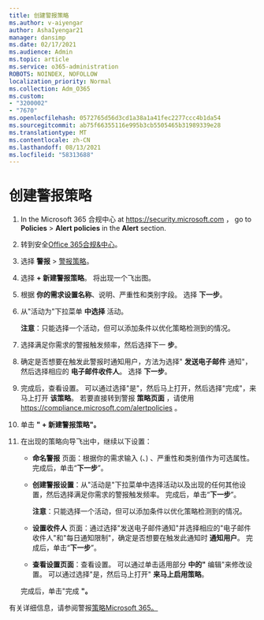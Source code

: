 ```yaml
---
title: 创建警报策略
ms.author: v-aiyengar
author: AshaIyengar21
manager: dansimp
ms.date: 02/17/2021
ms.audience: Admin
ms.topic: article
ms.service: o365-administration
ROBOTS: NOINDEX, NOFOLLOW
localization_priority: Normal
ms.collection: Adm_O365
ms.custom:
- "3200002"
- "7670"
ms.openlocfilehash: 0572765d56d3cd1a38a1a41fec2277ccc4b1da54
ms.sourcegitcommit: ab75f66355116e995b3cb5505465b31989339e28
ms.translationtype: MT
ms.contentlocale: zh-CN
ms.lasthandoff: 08/13/2021
ms.locfileid: "58313688"
---
```

# <a name="create-an-alert-policy"></a>创建警报策略

1. In the Microsoft 365 合规中心 at <https://security.microsoft.com> ， go to **Policies** \> **Alert policies** in the **Alert** section.

1. 转到安全[Office 365合规&中心](https://go.microsoft.com/fwlink/p/?linkid=2077143)。
1. 选择 **警报**  >  [警报策略](https://go.microsoft.com/fwlink/?linkid=2103208)。
1. 选择 **+ 新建警报策略**。 将出现一个飞出图。
1. 根据 **你的需求设置名称**、说明、严重性和类别字段。  选择 **下一步**。
1. 从"活动为"下拉菜单 **中选择** 活动。

    **注意**：只能选择一个活动，但可以添加条件以优化策略检测到的情况。
1. 选择满足你需求的警报触发频率，然后选择下一 **步**。
1. 确定是否想要在触发此警报时通知用户，方法为选择" **发送电子邮件** 通知"，然后选择相应的 **电子邮件收件人**。 选择 **下一步**。
1. 完成后，查看设置。 可以通过选择"是"，然后马上打开，然后选择"完成"，来马上打开 **该策略**。
   若要直接转到警报 **策略页面** ，请使用 <https://compliance.microsoft.com/alertpolicies> 。

2. 单击 **" + 新建警报策略"。**
3. 在出现的策略向导飞出中，继续以下设置：
   - **命名警报** 页面：根据你的需求输入 (、) 、严重性和类别值作为可选属性。   完成后，单击“**下一步**”。
   - **创建警报设置**：从"活动是"下拉菜单中选择活动以及出现的任何其他设置，然后选择满足你需求的警报触发频率。 完成后，单击“**下一步**”。

     **注意**：只能选择一个活动，但可以添加条件以优化策略检测到的情况。

   - **设置收件人** 页面：通过选择"发送电子邮件通知"并选择相应的"电子邮件收件人"和"每日通知限制"，确定是否想要在触发此通知时 **通知用户**。 完成后，单击“**下一步**”。
   - **查看设置页面**：查看设置。 可以通过单击适用部分 **中的"** 编辑"来修改设置。 可以通过选择"是，然后马上打开" **来马上启用策略**。

   完成后，单击"完成 **"。**

有关详细信息，请参阅警报[策略Microsoft 365。](https://docs.microsoft.com/microsoft-365/compliance/alert-policies)
